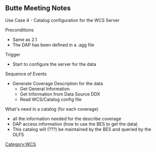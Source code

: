 ## Butte Meeting Notes

Use Case 4 - Catalog configuration for the WCS Server

Preconditions

- Same as 2.1
- The DAP has been defined in a .agg file

Trigger

- Start to configure the server for the data

Sequence of Events

- Generate Coverage Description for the data
  - Get General Information
  - Get Information from Data Source DDX
  - Read WCS/Catalog config file

What's need in a catalog (for each coverage)

- all the information needed for the describe coverage
- DAP access information (how to use the BES to get the data)
- This catalog will (???) be maintained by the BES and queried by the
  OLFS

[Category:WCS](Category:WCS "wikilink")